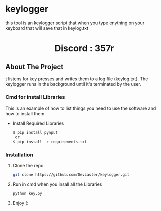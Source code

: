 # keylogger
this tool is an keylogger script that when you type enything on your keyboard that will save that in keylog.txt

<h1 align="center"> Discord : 357r</h1>

<!-- ABOUT THE PROJECT -->
## About The Project

t listens for key presses and writes them to a log file (keylog.txt). The keylogger runs in the background until it's terminated by the user.

<!--Getting started -->

 ### Cmd for install Libraries

 This is an example of how to list things you need to use the software and how to install them.
* Install Required Libraries
  ```sh
  $ pip install pynput
   or
  $ pip install -r requirements.txt

### Installation

1. Clone the repo
   ```sh
   git clone https://github.com/DevLaster/keylogger.git
   
2. Run in cmd when you insall all the Libraries
   ```sh
   python key.py

3. Enjoy (:
